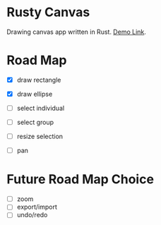 # Rusty Canvas

Drawing canvas app written in Rust. 
[Demo Link](https://sak96.github.io/rusty_canvas/).


# Road Map

- [x] draw rectangle
- [x] draw ellipse
- [ ] select individual
- [ ] select group
- [ ] resize selection
- [ ] pan


# Future Road Map Choice

- [ ] zoom
- [ ] export/import
- [ ] undo/redo
